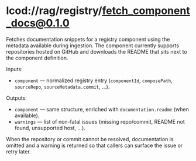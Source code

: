 # lcod://rag/registry/fetch_component_docs@0.1.0

Fetches documentation snippets for a registry component using the metadata
available during ingestion. The component currently supports repositories hosted
on GitHub and downloads the README that sits next to the component definition.

Inputs:

- `component` — normalized registry entry (`componentId`, `composePath`,
  `sourceRepo`, `sourceMetadata.commit`, ...).

Outputs:

- `component` — same structure, enriched with `documentation.readme` (when
  available).
- `warnings` — list of non-fatal issues (missing repo/commit, README not found,
  unsupported host, ...).

When the repository or commit cannot be resolved, documentation is omitted and a
warning is returned so that callers can surface the issue or retry later.
